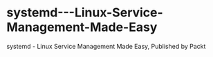 # systemd---Linux-Service-Management-Made-Easy
systemd - Linux Service Management Made Easy, Published by Packt
